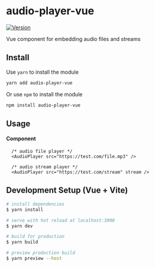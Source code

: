 # audio-player-vue
[![Version](https://img.shields.io/npm/v/audio-player-vue.svg)](https://www.npmjs.org/package/audio-player-vue)

Vue component for embedding audio files and streams

## Install
Use `yarn` to install the module
```bash
yarn add audio-player-vue
```
Or use `npm` to install the module
```bash
npm install audio-player-vue
```

## Usage

#### Component
```vue
  /* audio file player */
  <AudioPlayer src="https://test.com/file.mp3" />
  
  /* audio stream player */
  <AudioPlayer src="https://test.com/stream" stream />
```

## Development Setup (Vue + Vite)

```bash
# install dependencies
$ yarn install

# serve with hot reload at localhost:3000
$ yarn dev

# build for production
$ yarn build

# preview production build
$ yarn preview --host

```
